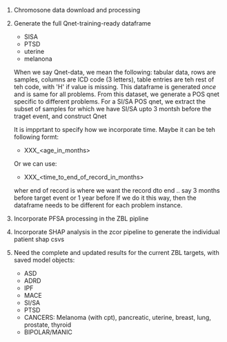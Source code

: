 1. Chromosone data download and processing
2. Generate the full Qnet-training-ready dataframe 
    - SISA
    - PTSD 
    - uterine
    - melanona
    
    When we say Qnet-data, we mean the following:
    tabular data, rows are samples, columns are ICD code (3 letters), table entries are teh rest of teh code, with 'H' if value is missing. This dataframe is generated *once* and is same for all problems.
    From this dataset, we generate a POS qnet specific to different problems.
    For a SI/SA POS qnet, we extract the subset of samples for which we have SI/SA upto 3 montsh before the 
    traget event, and construct Qnet

    It is impprtant to specify how we incorporate time.
    Maybe it can be teh following formt:

    + XXX_<age_in_months>
    
    Or we can use:
    
    + XXX_<time_to_end_of_record_in_months>
    
    wher end of record is where we want the record dto end .. say 3 months before target event or 1 year before
    If we do it this way, then the dataframe needs to be different for each problem instance.

3. Incorporate PFSA processing in the ZBL pipline
4. Incorporate SHAP analysis in the zcor pipeline to generate the individual patient shap csvs
5. Need the complete and updated results for the current ZBL targets,  with saved model objects:
    - ASD 
    - ADRD
    - IPF
    - MACE
    - SI/SA
    - PTSD
    - CANCERS: Melanoma (with cpt), pancreatic, uterine, breast, lung, prostate, thyroid
    - BIPOLAR/MANIC


	